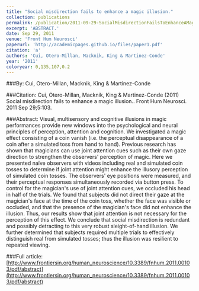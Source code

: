 ```yaml
---
title: "Social misdirection fails to enhance a magic illusion."
collection: publications
permalink: /publication/2011-09-29-SocialMisdirectionFailsToEnhanceAMagicIllusion_
excerpt: 'ABSTRACT.'
date: Sep 29, 2011
venue: 'Front Hum Neurosci'
paperurl: 'http://academicpages.github.io/files/paper1.pdf'
citation: 'a'
authors: 'Cui, Otero-Millan, Macknik, King & Martinez-Conde'
year: '2011'
coloryear: 0,135,107,0.2
---
```


###By: 
Cui, Otero-Millan, Macknik, King & Martinez-Conde

###Citation: 
Cui, Otero-Millan, Macknik, King & Martinez-Conde (2011) Social misdirection fails to enhance a magic illusion.. Front Hum Neurosci. 2011 Sep 29;5:103. 

###Abstract: 
Visual, multisensory and cognitive illusions in magic performances provide new windows into the psychological and neural principles of perception, attention and cognition. We investigated a magic effect consisting of a coin vanish (i.e. the perceptual disappearance of a coin after a simulated toss from hand to hand). Previous research has shown that magicians can use joint attention cues such as their own gaze direction to strengthen the observers' perception of magic. Here we presented naïve observers with videos including real and simulated coin tosses to determine if joint attention might enhance the illusory perception of simulated coin tosses. The observers' eye positions were measured, and their perceptual responses simultaneously recorded via button press. To control for the magician's use of joint attention cues, we occluded his head in half of the trials. We found that subjects did not direct their gaze at the magician's face at the time of the coin toss, whether the face was visible or occluded, and that the presence of the magician's face did not enhance the illusion. Thus, our results show that joint attention is not necessary for the perception of this effect. We conclude that social misdirection is redundant and possibly detracting to this very robust sleight-of-hand illusion. We further determined that subjects required multiple trials to effectively distinguish real from simulated tosses; thus the illusion was resilient to repeated viewing.

###Full article: 
[http://www.frontiersin.org/human_neuroscience/10.3389/fnhum.2011.00103/pdf/abstract](http://www.frontiersin.org/human_neuroscience/10.3389/fnhum.2011.00103/pdf/abstract)
